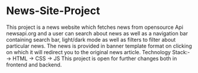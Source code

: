 # News-Site-Project
This project is a news website which fetches news from opensource Api newsapi.org and a user can search about news as well as a navigation bar containing search bar, light/dark mode as well as filters to filter about particular news. The news is provided in banner template format on clicking on which it will redirect you to the original news article. 
Technology Stack:-
-> HTML
-> CSS
-> JS
This project is open for further changes both in frontend and backend.
